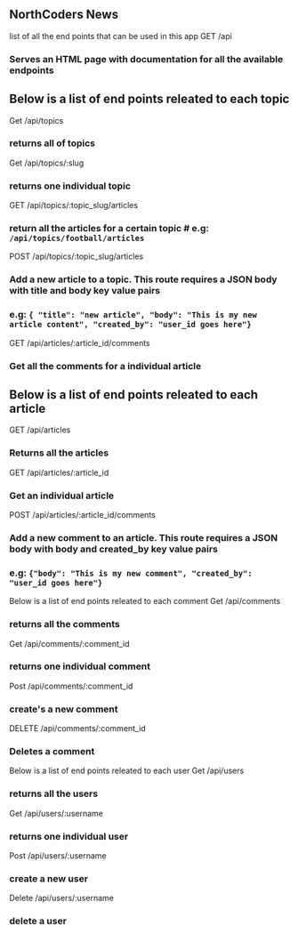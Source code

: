 ## NorthCoders News

list of all the end points that can be used in this app
GET /api
### Serves an HTML page with documentation for all the available endpoints

## Below is a list of end points releated to each topic
Get /api/topics

### returns all of topics

Get /api/topics/:slug

### returns one individual topic

GET /api/topics/:topic_slug/articles

### return all the articles for a certain topic # e.g: `/api/topics/football/articles`

POST /api/topics/:topic_slug/articles

### Add a new article to a topic. This route requires a JSON body with title and body key value pairs 
### e.g: `{ "title": "new article", "body": "This is my new article content", "created_by": "user_id goes here"}`

GET /api/articles/:article_id/comments

### Get all the comments for a individual article

## Below is a list of end points releated to each article
GET /api/articles

### Returns all the articles

GET /api/articles/:article_id

### Get an individual article

POST /api/articles/:article_id/comments

### Add a new comment to an article. This route requires a JSON body with body and created_by key value pairs 
### e.g: `{"body": "This is my new comment", "created_by": "user_id goes here"}`

Below is a list of end points releated to each comment
Get /api/comments

### returns all the comments

Get /api/comments/:comment_id

### returns one individual comment

Post /api/comments/:comment_id

### create's a new comment

DELETE /api/comments/:comment_id

### Deletes a comment

Below is a list of end points releated to each user
Get /api/users

### returns all the users

Get /api/users/:username

### returns one individual user

Post /api/users/:username

### create a new user

Delete /api/users/:username

### delete a user

